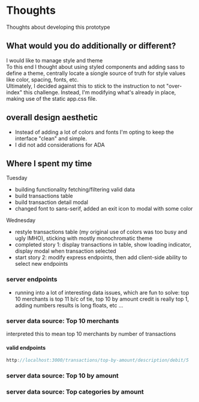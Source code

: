 # Thoughts

Thoughts about developing this prototype

## What would you do additionally or different?

I would like to manage style and theme  
To this end I thought about using styled components and adding sass to define a theme, centrally locate a siongle source of truth for style values like color, spacing, fonts, etc.  
Ultimately, I decided against this to stick to the instruction to not "over-index" this challenge. Instead, I'm modifying what's already in place, making use of the static app.css file. 

## overall design aesthetic

- Instead of adding a lot of colors and fonts I'm opting to keep the interface "clean" and simple. 
- I did not add considerations for ADA

## Where I spent my time 

Tuesday
- building functionality fetching/filtering valid data 
- build transactions table 
- build transaction detail modal 
- changed font to sans-serif, added an exit icon to modal with some color

Wednesday 
- restyle transactions table (my original use of colors was too busy and ugly IMHO), sticking with mostly monochromatic theme 
- completed story 1: display transactions in table, show loading indicator, display modal when transaction selected
- start story 2: modify express endpoints, then add client-side ability to select new endpoints

### server endpoints 

- running into a lot of interesting data issues, which are fun to solve: top 10 merchants is top 11 b/c of tie, top 10 by amount credit is really top 1, adding numbers results is long floats, etc ...


### server data source: Top 10 merchants

interpreted this to mean top 10 merchants by number of transactions  

#### valid endpoints 

```javascript
http://localhost:3000/transactions/top-by-amount/description/debit/5
```

### server data source: Top 10 by amount

### server data source: Top categories by amount
